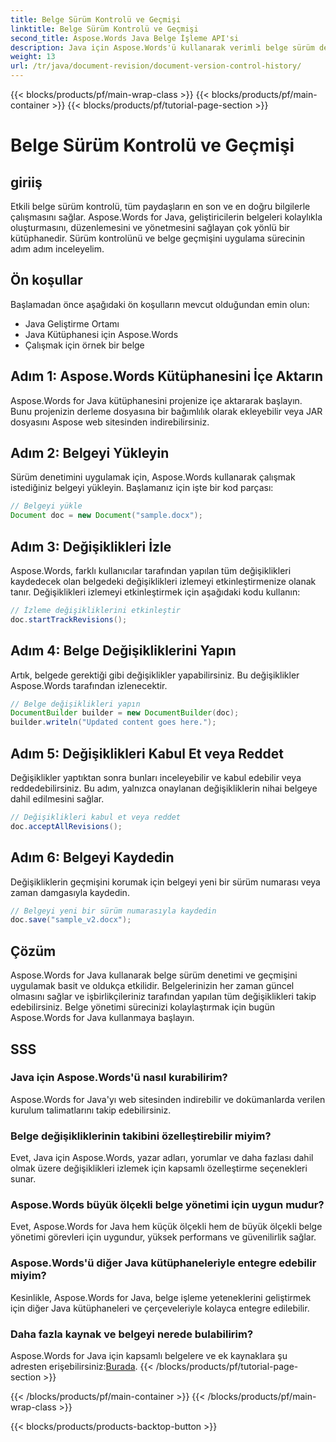 ```yaml
---
title: Belge Sürüm Kontrolü ve Geçmişi
linktitle: Belge Sürüm Kontrolü ve Geçmişi
second_title: Aspose.Words Java Belge İşleme API'si
description: Java için Aspose.Words'ü kullanarak verimli belge sürüm denetimini öğrenin. Değişiklikleri yönetin, sorunsuz bir şekilde işbirliği yapın ve revizyonları zahmetsizce izleyin.
weight: 13
url: /tr/java/document-revision/document-version-control-history/
---
```


{{< blocks/products/pf/main-wrap-class >}}
{{< blocks/products/pf/main-container >}}
{{< blocks/products/pf/tutorial-page-section >}}

# Belge Sürüm Kontrolü ve Geçmişi


## giriiş

Etkili belge sürüm kontrolü, tüm paydaşların en son ve en doğru bilgilerle çalışmasını sağlar. Aspose.Words for Java, geliştiricilerin belgeleri kolaylıkla oluşturmasını, düzenlemesini ve yönetmesini sağlayan çok yönlü bir kütüphanedir. Sürüm kontrolünü ve belge geçmişini uygulama sürecinin adım adım inceleyelim.

## Ön koşullar

Başlamadan önce aşağıdaki ön koşulların mevcut olduğundan emin olun:

- Java Geliştirme Ortamı
- Java Kütüphanesi için Aspose.Words
- Çalışmak için örnek bir belge

## Adım 1: Aspose.Words Kütüphanesini İçe Aktarın

Aspose.Words for Java kütüphanesini projenize içe aktararak başlayın. Bunu projenizin derleme dosyasına bir bağımlılık olarak ekleyebilir veya JAR dosyasını Aspose web sitesinden indirebilirsiniz.

## Adım 2: Belgeyi Yükleyin

Sürüm denetimini uygulamak için, Aspose.Words kullanarak çalışmak istediğiniz belgeyi yükleyin. Başlamanız için işte bir kod parçası:

```java
// Belgeyi yükle
Document doc = new Document("sample.docx");
```

## Adım 3: Değişiklikleri İzle

Aspose.Words, farklı kullanıcılar tarafından yapılan tüm değişiklikleri kaydedecek olan belgedeki değişiklikleri izlemeyi etkinleştirmenize olanak tanır. Değişiklikleri izlemeyi etkinleştirmek için aşağıdaki kodu kullanın:

```java
// İzleme değişikliklerini etkinleştir
doc.startTrackRevisions();
```

## Adım 4: Belge Değişikliklerini Yapın

Artık, belgede gerektiği gibi değişiklikler yapabilirsiniz. Bu değişiklikler Aspose.Words tarafından izlenecektir.

```java
// Belge değişiklikleri yapın
DocumentBuilder builder = new DocumentBuilder(doc);
builder.writeln("Updated content goes here.");
```

## Adım 5: Değişiklikleri Kabul Et veya Reddet

Değişiklikler yaptıktan sonra bunları inceleyebilir ve kabul edebilir veya reddedebilirsiniz. Bu adım, yalnızca onaylanan değişikliklerin nihai belgeye dahil edilmesini sağlar.

```java
// Değişiklikleri kabul et veya reddet
doc.acceptAllRevisions();
```

## Adım 6: Belgeyi Kaydedin

Değişikliklerin geçmişini korumak için belgeyi yeni bir sürüm numarası veya zaman damgasıyla kaydedin.

```java
// Belgeyi yeni bir sürüm numarasıyla kaydedin
doc.save("sample_v2.docx");
```

## Çözüm

Aspose.Words for Java kullanarak belge sürüm denetimi ve geçmişini uygulamak basit ve oldukça etkilidir. Belgelerinizin her zaman güncel olmasını sağlar ve işbirlikçileriniz tarafından yapılan tüm değişiklikleri takip edebilirsiniz. Belge yönetimi sürecinizi kolaylaştırmak için bugün Aspose.Words for Java kullanmaya başlayın.

## SSS

### Java için Aspose.Words'ü nasıl kurabilirim?

Aspose.Words for Java'yı web sitesinden indirebilir ve dokümanlarda verilen kurulum talimatlarını takip edebilirsiniz.

### Belge değişikliklerinin takibini özelleştirebilir miyim?

Evet, Java için Aspose.Words, yazar adları, yorumlar ve daha fazlası dahil olmak üzere değişiklikleri izlemek için kapsamlı özelleştirme seçenekleri sunar.

### Aspose.Words büyük ölçekli belge yönetimi için uygun mudur?

Evet, Aspose.Words for Java hem küçük ölçekli hem de büyük ölçekli belge yönetimi görevleri için uygundur, yüksek performans ve güvenilirlik sağlar.

### Aspose.Words'ü diğer Java kütüphaneleriyle entegre edebilir miyim?

Kesinlikle, Aspose.Words for Java, belge işleme yeteneklerini geliştirmek için diğer Java kütüphaneleri ve çerçeveleriyle kolayca entegre edilebilir.

### Daha fazla kaynak ve belgeyi nerede bulabilirim?

 Aspose.Words for Java için kapsamlı belgelere ve ek kaynaklara şu adresten erişebilirsiniz:[Burada](https://reference.aspose.com/words/java/).
{{< /blocks/products/pf/tutorial-page-section >}}

{{< /blocks/products/pf/main-container >}}
{{< /blocks/products/pf/main-wrap-class >}}

{{< blocks/products/products-backtop-button >}}
